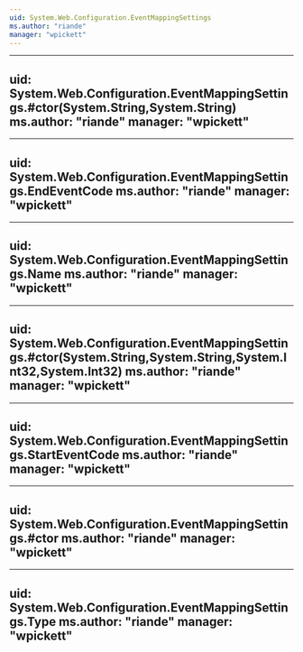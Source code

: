 ```yaml
---
uid: System.Web.Configuration.EventMappingSettings
ms.author: "riande"
manager: "wpickett"
---
```


---
uid: System.Web.Configuration.EventMappingSettings.#ctor(System.String,System.String)
ms.author: "riande"
manager: "wpickett"
---

---
uid: System.Web.Configuration.EventMappingSettings.EndEventCode
ms.author: "riande"
manager: "wpickett"
---

---
uid: System.Web.Configuration.EventMappingSettings.Name
ms.author: "riande"
manager: "wpickett"
---

---
uid: System.Web.Configuration.EventMappingSettings.#ctor(System.String,System.String,System.Int32,System.Int32)
ms.author: "riande"
manager: "wpickett"
---

---
uid: System.Web.Configuration.EventMappingSettings.StartEventCode
ms.author: "riande"
manager: "wpickett"
---

---
uid: System.Web.Configuration.EventMappingSettings.#ctor
ms.author: "riande"
manager: "wpickett"
---

---
uid: System.Web.Configuration.EventMappingSettings.Type
ms.author: "riande"
manager: "wpickett"
---

